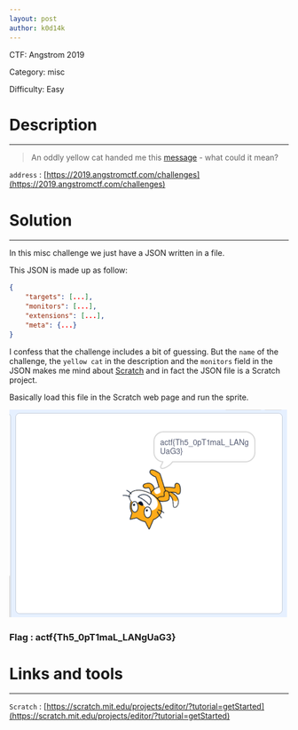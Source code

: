 ```yaml
---
layout: post
author: k0d14k
---
```


CTF: Angstrom 2019

Category: misc

Difficulty: Easy

# Description

---

> An oddly yellow cat handed me this [message](https://files.actf.co/397a7663cfc657bea92b8038eb2a27804ac75ba56b74e56572e57f00414fd43f/project.json) - what could it mean?
> 

`address` : [https://2019.angstromctf.com/challenges](https://2019.angstromctf.com/challenges)

# Solution

---

In this misc challenge we just have a JSON written in a file.

This JSON is made up as follow:

```json
{
	"targets": [...],
	"monitors": [...],
	"extensions": [...],
	"meta": {...}
}
```

I confess that the challenge includes a bit of guessing. But the `name` of the challenge, the `yellow cat` in the description and the `monitors` field in the JSON makes me mind about [Scratch](https://scratch.mit.edu/projects/editor/?tutorial=getStarted) and in fact the JSON file is a Scratch project.

Basically load this file in the Scratch web page and run the sprite.

![Screenshot from 2022-11-30 15-17-35.png](Scratch%20It%20Out%20d1e1bba25f2d422a9047e73e062a5923/Screenshot_from_2022-11-30_15-17-35.png)

### Flag : actf{Th5_0pT1maL_LANgUaG3}

# Links and tools

---

`Scratch` : [https://scratch.mit.edu/projects/editor/?tutorial=getStarted](https://scratch.mit.edu/projects/editor/?tutorial=getStarted)